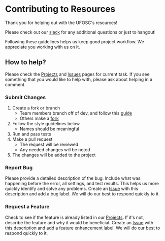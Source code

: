 # Contributing to Resources 

Thank you for helping out with the UFOSC's resources!

Please check out our [slack](http://ufosc.slack.com/) for any additional questions or just to hangout! 

Following these guidelines helps us keep good project workflow. We appreciate you working with us on it. 

## How to help?

Please check the [Projects](https://github.com/ufosc/resources/projects) and [Issues](https://github.com/ufosc/resources/issues) pages for current task. If you see something that you would like to help with, please ask about helping in a comment. 

### Submit Changes 

1. Create a fork or branch 
	- Team members branch off of dev, and follow this [guide](https://guides.github.com/introduction/flow/) 
	- Others make a [fork](https://guides.github.com/activities/forking/)
2. Follow the style guidelines below 
	- Names should be meaningful 
3. Run and pass tests
4. Make a pull request 
	- The request will be reviewed
	- Any needed changes will be noted 
5. The changes will be added to the project 

### Report Bug 

Please provide a detailed description of the bug. Include what was happening before the error, all settings, and test results. This helps us more quickly identify and solve any problems. Create an [Issue](https://github.com/ufosc/resources/issues) with this description and add a bug label. We will do our best to respond quickly to it. 

### Request a Feature

Check to see if the feature is already listed in our [Projects](https://github.com/ufosc/resources/projects). If it's not, describe the feature and why it would be beneficial. Create an [Issue](https://github.com/ufosc/resources/issues) with this description and add a feature enhancement label. We will do our best to respond quickly to it. 
